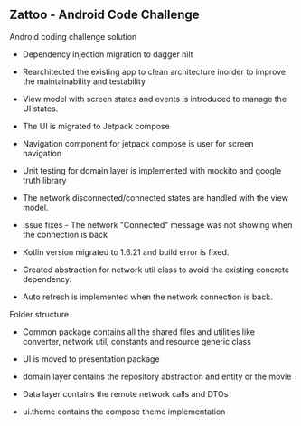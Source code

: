 ## Zattoo - Android Code Challenge

Android coding challenge solution

* Dependency injection migration to dagger hilt

* Rearchitected the existing app to clean architecture inorder to improve the maintainability and testability

* View model with screen states and events is introduced to manage the UI states. 

* The UI is migrated to Jetpack compose

* Navigation component for jetpack compose is user for screen navigation

* Unit testing for domain layer is implemented with mockito and google truth library

* The network disconnected/connected states are handled with the view model. 

* Issue fixes - The network "Connected" message was not showing when the connection is back

* Kotlin version migrated to 1.6.21 and build error is fixed. 

* Created abstraction for network util class to avoid the existing concrete dependency. 

* Auto refresh is implemented when the network connection is back. 

Folder structure

* Common package contains all the shared files and utilities like converter, network util, constants and resource generic class
  
* UI is moved to presentation package
  
* domain layer contains the repository abstraction and entity or the movie
  
* Data layer contains the remote network calls and DTOs
  
* ui.theme contains the compose theme implementation